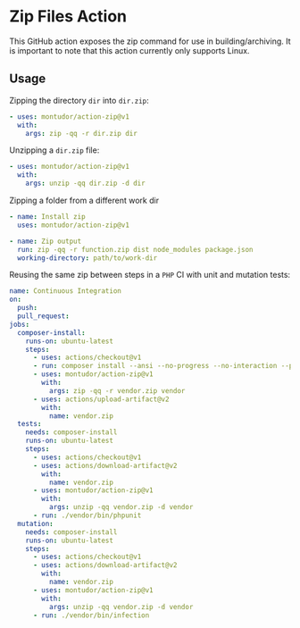 # Zip Files Action

This GitHub action exposes the zip command for use in building/archiving. It is important to note that this action currently only supports Linux.

## Usage

Zipping the directory `dir` into `dir.zip`:

```yaml
- uses: montudor/action-zip@v1
  with:
    args: zip -qq -r dir.zip dir
```

Unzipping a `dir.zip` file:

```yaml
- uses: montudor/action-zip@v1
  with:
    args: unzip -qq dir.zip -d dir
```

Zipping a folder from a different work dir

```yaml
- name: Install zip
  uses: montudor/action-zip@v1

- name: Zip output
  run: zip -qq -r function.zip dist node_modules package.json
  working-directory: path/to/work-dir
```

Reusing the same zip between steps in a `PHP` CI with unit and mutation tests:

```yaml
name: Continuous Integration
on:
  push:
  pull_request:
jobs:
  composer-install:
    runs-on: ubuntu-latest
    steps:
      - uses: actions/checkout@v1
      - run: composer install --ansi --no-progress --no-interaction --prefer-dist
      - uses: montudor/action-zip@v1
        with:
          args: zip -qq -r vendor.zip vendor
      - uses: actions/upload-artifact@v2
        with:
          name: vendor.zip
  tests:
    needs: composer-install
    runs-on: ubuntu-latest
    steps:
      - uses: actions/checkout@v1
      - uses: actions/download-artifact@v2
        with:
          name: vendor.zip
      - uses: montudor/action-zip@v1
        with:
          args: unzip -qq vendor.zip -d vendor
      - run: ./vendor/bin/phpunit
  mutation:
    needs: composer-install
    runs-on: ubuntu-latest
    steps:
      - uses: actions/checkout@v1
      - uses: actions/download-artifact@v2
        with:
          name: vendor.zip
      - uses: montudor/action-zip@v1
        with:
          args: unzip -qq vendor.zip -d vendor
      - run: ./vendor/bin/infection
```
